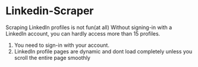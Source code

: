 # Linkedin-Scraper

Scraping LinkedIn profiles is not fun(at all)
Without signing-in with a LinkedIn account, you can hardly access more than 15 profiles.

 1. You need to sign-in with your account.
 2. LinkedIn profile pages are dynamic and dont load completely unless you scroll the entire page smoothly
